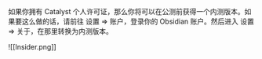 如果你拥有 Catalyst 个人许可证，那么你将可以在公测前获得一个内测版本。如果要这么做的话，请前往 设置 => 账户，登录你的 Obsidian 账户。然后进入 设置 => 关于，在那里转换为内测版本。

![[Insider.png]]